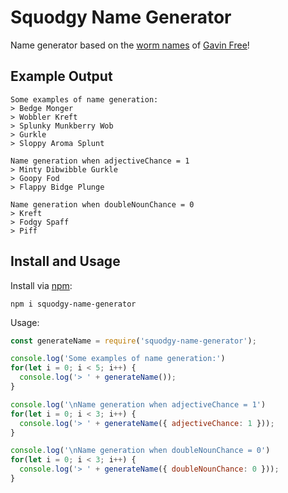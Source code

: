 # Squodgy Name Generator

Name generator based on the [worm names](http://roosterteeth.wikia.com/wiki/Let%27s_Play_Worms) of [Gavin Free](https://twitter.com/GavinFree)!

## Example Output

```
Some examples of name generation:
> Bedge Monger
> Wobbler Kreft
> Splunky Munkberry Wob
> Gurkle
> Sloppy Aroma Splunt

Name generation when adjectiveChance = 1
> Minty Dibwibble Gurkle
> Goopy Fod
> Flappy Bidge Plunge

Name generation when doubleNounChance = 0
> Kreft
> Fodgy Spaff
> Piff
```

## Install and Usage

Install via [npm](https://www.npmjs.com/package/squodgy-name-generator):

```
npm i squodgy-name-generator
```

Usage:

```javascript
const generateName = require('squodgy-name-generator');

console.log('Some examples of name generation:')
for(let i = 0; i < 5; i++) {
  console.log('> ' + generateName());
}

console.log('\nName generation when adjectiveChance = 1')
for(let i = 0; i < 3; i++) {
  console.log('> ' + generateName({ adjectiveChance: 1 }));
}

console.log('\nName generation when doubleNounChance = 0')
for(let i = 0; i < 3; i++) {
  console.log('> ' + generateName({ doubleNounChance: 0 }));
}
```

